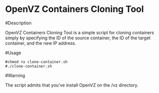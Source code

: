 OpenVZ Containers Cloning Tool
==============================

#Description

OpenVZ Containers Cloning Tool is a simple script for cloning containers simply by specifying the ID of the source container, the ID of the target container, and the new IP address.


#Usage

```
#chmod +x clone-container.sh
#./clone-container.sh
```

#Warning

The script admits that you've install OpenVZ on the /vz directory.
